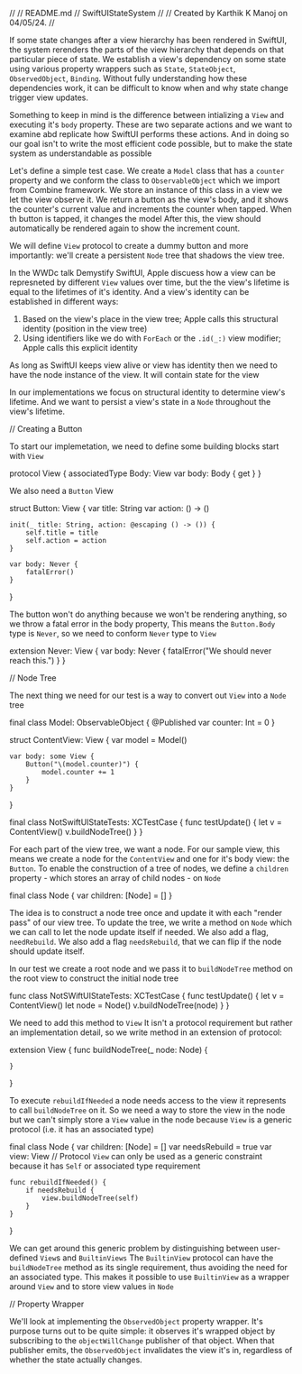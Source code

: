 //
//  README.md
//  SwiftUIStateSystem
//
//  Created by Karthik K Manoj on 04/05/24.
//

If some state changes after a view hierarchy has been rendered in SwiftUI, the system rerenders the parts of the view
hierarchy that depends on that particular piece of state. We establish a view's dependency on some state using various
property wrappers such as `State`, `StateObject`, `ObservedObject`, `Binding`. Without fully understanding how these 
dependencies work, it can be difficult to know when and why state change trigger view updates. 

Something to keep in mind is the difference between intializing a `View` and executing it's `body` property. These are two
separate actions and we want to examine abd replicate how SwiftUI performs these actions. And in doing so our goal isn't to
write the most efficient code possible, but to make the state system as understandable as possible

Let's define a simple test case. We create a `Model` class that has a `counter` property and we conform the class to `ObservableObject`
which we import from Combine framework. We store an instance of this class in a view we let the view observe it. We return a button as the
view's body, and it shows the counter's current value and increments the counter when tapped. When th button is tapped, it changes the model
After this, the view should automatically be rendered again to show the increment count. 

We will define `View` protocol to create a dummy button and more importantly: we'll create a persistent `Node` tree that shadows the view tree.

In the WWDc talk Demystify SwiftUI, Apple discuess how a view can be represneted by different `View` values over time, but the the view's lifetime
is equal to the lifetimes of it's identity. And a view's identity can be established in different ways:

1) Based on the view's place in the view tree; Apple calls this structural identity (position in the view tree)
2) Using identifiers like we do with `ForEach` or the `.id(_:)` view modifier; Apple calls this explicit identity

As long as SwiftUI keeps view alive or view has identity then we need to have the node instance of the view. 
It will contain state for the view
 
In our implementations we focus on structural identity to determine view's lifetime. 
And we want to persist a view's state in a `Node` throughout the view's lifetime.

// Creating a Button

To start our implemetation, we need to define some building blocks start with `View`

protocol View {
    associatedType Body: View
    var body: Body { get }
}

We also need a `Button` View

struct Button: View {
    var title: String
    var action: () -> ()
    
    init(_ title: String, action: @escaping () -> ()) {
        self.title = title
        self.action = action
    }
    
    var body: Never {   
        fatalError()
    }
}

The button won't do anything because we won't be rendering anything, so we throw a fatal error in the body property,
This means the `Button.Body` type is `Never`, so we need to conform `Never` type to `View`

extension Never: View {
    var body: Never {
        fatalError("We should never reach this.")
    }
}

// Node Tree

 The next thing we need for our test is a way to convert out `View` into a `Node` tree
 
 
final class Model: ObservableObject {
    @Published var counter: Int = 0
}

struct ContentView: View {
    var model = Model()
    
    var body: some View {
        Button("\(model.counter)") {
            model.counter += 1
        }
    }
}

final class NotSwiftUIStateTests: XCTestCase {
    func testUpdate() {
        let v = ContentView()
        v.buildNodeTree()
    }
}

For each part of the view tree, we want a node. For our sample view, this means we create a node for the `ContentView` and one 
for it's body view: the `Button`. To enable the construction of a tree of nodes, we define a `children` property - which stores
an array of child nodes - on `Node`

final class Node {
    var children: [Node] = []
} 

The idea is to construct a node tree once and update it with each "render pass" of our view tree. To update the tree, we write
a method on `Node` which we can call to let the node update itself if needed. We also add a flag, `needRebuild`. We also add a flag
`needsRebuild`, that we can flip if the node should update itself.

In our test we create a root node and we pass it to `buildNodeTree` method on the root view to construct the initial node tree

func class NotSWiftUIStateTests: XCTestCase {
    func testUpdate() {
        let v = ContentView()
        let node = Node()
        v.buildNodeTree(node)
    }
}  

We need to add this method to `View` It isn't a protocol requirement but rather an implementation detail, so we write method in an 
extension of protocol:

extension View {
    func buildNodeTree(_ node: Node) {
    
    }
}

To execute `rebuildIfNeeded` a node needs access to the view it represents to call `buildNodeTree` on it. So we need a way
to store the view in the node but we can't simply store a `View` value in the node because `View` is a generic protocol 
(i.e. it has an associated type)

final class Node {
    var children: [Node] = []
    var needsRebuild = true
    var view: View // Protocol `View` can only be used as a generic constraint because it has `Self` or associated type requirement
    
    func rebuildIfNeeded() {
        if needsRebuild {
            view.buildNodeTree(self)
        }
    }
}

We can get around this generic problem by distinguishing between user-defined `View`s and `BuiltinViews` The `BuiltinView` protocol 
can have the `buildNodeTree` method as its single requirement, thus avoiding the need for an associated type. This makes it possible to use
`BuiltinView` as a wrapper around `View` and to store view values in `Node` 


// Property Wrapper

We'll look at implementing the `ObservedObject` property wrapper. It's purpose turns out to be quite simple: it observes it's wrapped object 
by subscribing to the `objectWillChange` publisher of that object. When that publisher emits, the `ObservedObject` invalidates the view it's in,
regardless of whether the state actually changes.
